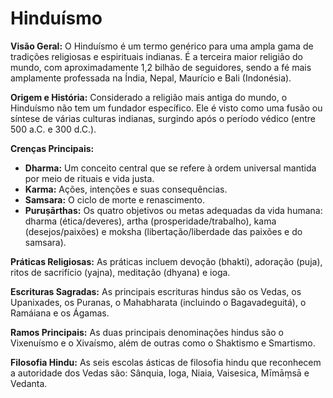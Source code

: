 # Hinduísmo

**Visão Geral:**
O Hinduísmo é um termo genérico para uma ampla gama de tradições religiosas e espirituais indianas. É a terceira maior religião do mundo, com aproximadamente 1,2 bilhão de seguidores, sendo a fé mais amplamente professada na Índia, Nepal, Maurício e Bali (Indonésia).

**Origem e História:**
Considerado a religião mais antiga do mundo, o Hinduísmo não tem um fundador específico. Ele é visto como uma fusão ou síntese de várias culturas indianas, surgindo após o período védico (entre 500 a.C. e 300 d.C.).

**Crenças Principais:**
- **Dharma:** Um conceito central que se refere à ordem universal mantida por meio de rituais e vida justa.
- **Karma:** Ações, intenções e suas consequências.
- **Samsara:** O ciclo de morte e renascimento.
- **Puruṣārthas:** Os quatro objetivos ou metas adequadas da vida humana: dharma (ética/deveres), artha (prosperidade/trabalho), kama (desejos/paixões) e moksha (libertação/liberdade das paixões e do samsara).

**Práticas Religiosas:**
As práticas incluem devoção (bhakti), adoração (puja), ritos de sacrifício (yajna), meditação (dhyana) e ioga.

**Escrituras Sagradas:**
As principais escrituras hindus são os Vedas, os Upanixades, os Puranas, o Mahabharata (incluindo o Bagavadeguitá), o Ramáiana e os Ágamas.

**Ramos Principais:**
As duas principais denominações hindus são o Vixenuísmo e o Xivaísmo, além de outras como o Shaktismo e Smartismo.

**Filosofia Hindu:**
As seis escolas ásticas de filosofia hindu que reconhecem a autoridade dos Vedas são: Sânquia, Ioga, Niaia, Vaisesica, Mīmāṃsā e Vedanta.

